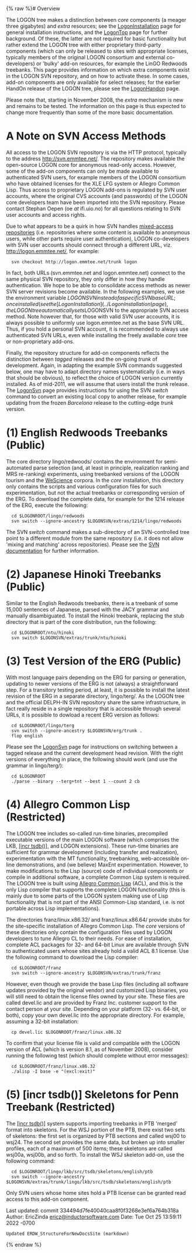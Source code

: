 {% raw %}# Overview

The LOGON tree makes a distinction between *core* components (a meager
three gigabytes) and *extra* resources; see the
[LogonInstallation](../LogonInstallation) page for general installation
instructions, and the [LogonTop](../LogonTop) page for further background.
Of these, the latter are not required for basic functionality but rather
extend the LOGON tree with either proprietary third-party components
(which can only be released to sites with appropriate licenses,
typically members of the original LOGON consortium and external
co-developers) or 'bulky' add-on resources, for example the LinGO
Redwoods treebanks. This page provides information on which extra
components exist in the LOGON SVN repository, and on how to activate
these. In some cases, add-on components are only available for select
releases; for the earlier HandOn release of the LOGON tree, please see
the [LogonHandon](../LogonHandon) page.

Please note that, starting in November 2008, the *extra* mechanism is
new and remains to be tested. The information on this page is thus
expected to change more frequently than some of the more basic
documentation.

# A Note on SVN Access Methods

All access to the LOGON SVN repository is via the HTTP protocol,
typically to the address http://svn.emmtee.net/. The repository makes
available the open-source LOGON core for anonymous read-only access.
However, some of the add-on components can only be made available to
authenticated SVN users, for example members of the LOGON consortium who
have obtained licenses for the XLE LFG system or Allegro Common Lisp.
Thus access to proprietary LOGON add-ons is regulated by SVN user
accounts, where the original CVS accounts (and passwords) of the LOGON
core developers team have been imported into the SVN repository. Please
contact Stephan Oepen (oe *at* ifi.uio.no) for all questions relating to
SVN user accounts and access rights.

Due to what appears to be a quirk in how SVN handles [mixed-access
repositories](http://subversion.tigris.org/issues/show_bug.cgi?id=2712)
(i.e. repositories where some content is available to anonymous users,
while other parts require user authentication), LOGON co-developers with
SVN user accounts should connect through a different URL, viz.
http://logon.emmtee.net/, for example:

      svn checkout http://logon.emmtee.net/trunk logon

In fact, both URLs (svn.emmtee.net and logon.emmtee.net) connect to the
same physical SVN repository, they only differ in how they handle
authentication. We hope to be able to consolidate access methods as
newer SVN server revisions become available. In the following examples,
we use the environment variable $LOGONSVN instead of a specific SVN base
URL; once installed (see the [LogonInstallation](../LogonInstallation)
page), the LOGON tree automatically sets$LOGONSVN to the appropriate SVN
access method. Note however that, for those with valid SVN user
accounts, it is always possible to uniformly use logon.emmtee.net as the
base SVN URL. Thus, if you hold a personal SVN account, it is
recommended to always use authenticated SVN URLs, even while installing
the freely available *core* tree or non-proprietary add-ons.

Finally, the repository structure for add-on components reflects the
distinction between *tagged* releases and the on-going *trunk* of
development. Again, in adapting the example SVN commands suggested
below, one may have to adapt directory names systematically (i.e. in
ways that should be obvious), to reflect the choice of LOGON version
currently installed. As of mid-2011, we will assume that users install
the *trunk* release. The [LogonSvn](../LogonSvn) page provides instructions
for using the SVN *switch* command to convert an existing local copy to
another release, for example updating from the frozen *Barcelona*
release to the cutting-edge *trunk* version.

# (1) English Redwoods Treebanks (Public)

The core directory lingo/redwoods/ contains the environment for
semi-automated parse selection (and, at least in principle, realization
ranking and MRS re-ranking) experiments, using treebanked versions of
the LOGON tourism and the [WeScience](http://www.delph-in.net/wescience)
corpora. In the *core* installation, this directory only contains the
scripts and various configuration files for such experimentation, but
not the actual treebanks or corresponding version of the ERG. To
download the complete data, for example for the 1214 release of the ERG,
execute the following:

      cd $LOGONROOT/lingo/redwoods
      svn switch --ignore-ancestry $LOGONSVN/extras/1214/lingo/redwoods

The SVN *switch* command makes a sub-directory of an SVN-controlled tree
point to a different module from the same repository (i.e. it does not
allow 'mixing and matching' across repositories). Please see the [SVN
documentation](http://svnbook.red-bean.com/) for further information.

# (2) Japanese Hinoki Treebanks (Public)

Similar to the English Redwoods treebanks, there is a treebank of some
15,000 sentences of Japanese, parsed with the JACY grammar and manually
disambiguated. To install the Hinoki treebank, replacing the stub
directory that is part of the core distribution, run the following:

      cd $LOGONROOT/ntu/hinoki
      svn switch $LOGONSVN/extras/trunk/ntu/hinoki

# (3) Test Version of the ERG (Public)

With most language pairs depending on the ERG for parsing or generation,
updating to newer versions of the ERG is not (always) a straightforward
step. For a transitory testing period, at least, it is possible to
install the latest revision of the ERG in a separate directory,
lingo/terg/. As the LOGON tree and the official DELPH-IN SVN repository
share the same infrastructure, in fact really reside in a single
repository that is accessible through several URLs, it is possible to
dowload a recent ERG version as follows:

      cd $LOGONROOT/lingo/terg
      svn switch --ignore-ancestry $LOGONSVN/erg/trunk .
      flop english

Please see the [LogonSvn](../LogonSvn) page for instructions on switching
between a tagged release and the current development head revision. With
the right versions of everything in place, the following should work
(and use the grammar in lingo/terg/):

      cd $LOGONROOT
      ./parse --binary --terg+tnt --best 1 --count 2 cb

# (4) Allegro Common Lisp (Restricted)

The LOGON tree includes so-called run-time binaries, precompiled
executable versions of the main LOGON software (which comprises the LKB,
[\[incr tsdb()\]](http://www.delph-in.net/itsdb), and LOGON extensions).
These run-time binaries are sufficient for grammar development
(including transfer and realization), experimentation with the MT
functionality, treebanking, web-accessible on-line demonstrations, and
(we believe) MaxEnt experimentation. However, to make modifications to
the Lisp (source) code of individual components or compile in additional
software, a complete Common Lisp system is required. The LOGON tree is
built using [Allegro Common
Lisp](http://www.franz.com/products/allegrocl/) (ACL), and this is the
only Lisp compiler that supports the complete LOGON functionality (this
is mainly due to some parts of the LOGON system making use of Lisp
functionality that is not part of the ANSI Common-Lisp standard, i.e. is
not portable across Lisp implementations).

The directories franz/linux.x86.32/ and franz/linux.x86.64/ provide
stubs for the site-specific installation of Allegro Common Lisp. The
*core* versions of these directories only contain the configuration
files used by LOGON developers to tune Allegro CL to their needs. For
ease of installation, complete ACL packages for 32- and 64-bit Linux are
available through SVN to authenticated users whose sites already hold a
valid ACL 8.1 license. Use the following command to download the Lisp
compiler:

      cd $LOGONROOT/franz
      svn switch --ignore-ancestry $LOGONSVN/extras/trunk/franz

However, even though we provide the base Lisp files (including all
software updates provided by the original vendor) and customized Lisp
binaries, you will still need to obtain the license files owned by your
site. These files are called devel.lic and are provided by Franz Inc.
customer support to the contact person at your site. Depending on your
platform (32- vs. 64-bit, or both), copy your own devel.lic into the
appropriate directory. For example, assuming a 32-bit installation:

      cp devel.lic $LOGONROOT/franz/linux.x86.32

To confirm that your license file is valid and compatible with the LOGON
version of ACL (which is version 8.1, as of November 2008), consider
running the following test (which should complete without error
messages):

      cd $LOGONROOT/franz/linux.x86.32
      ./alisp -I base -e "(excl:exit)"

# (5) \[incr tsdb()\] Skeletons for Penn Treebank (Restricted)

The [\[incr tsdb()\]](http://www.delph-in.net/itsdb) system supports
importing treebanks in PTB 'merged' format into skeletons. For the WSJ
portion of the PTB, there exist two sets of skeletons: the first set is
organized by PTB sections and called wsj00 to wsj24. The second set
provides the same data, but broken up into smaller profiles, each of a
maximum of 500 items; these skeletons are called wsj00a, wsj00b, and so
forth. To install the WSJ skeleton add-on, use the following command:

      cd $LOGONROOT/lingo/lkb/src/tsdb/skeletons/english/ptb
      svn switch --ignore-ancestry $LOGONSVN/extras/trunk/lingo/lkb/src/tsdb/skeletons/english/ptb

Only SVN users whose home sites hold a PTB license can be granted read
access to this add-on component.

Last updated: commit 334494d7fe40040caa8f0f3268e3ef6a764b318a
Author: EricZinda <ericz@inductorsoftware.com>
Date:   Tue Oct 25 13:59:11 2022 -0700

    Updated ERDW_StructureForNewDocsSite (markdown)
{% endraw %}